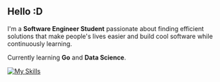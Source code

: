 ## Hello :D

I'm a **Software Engineer Student** passionate about finding efficient solutions that make people's lives easier and build cool software while continuously learning. 

Currently learning **Go** and **Data Science**.

[![My Skills](https://skillicons.dev/icons?i=go,py,dotnet,java,html,css,js,docker,linux)](https://skillicons.dev)
